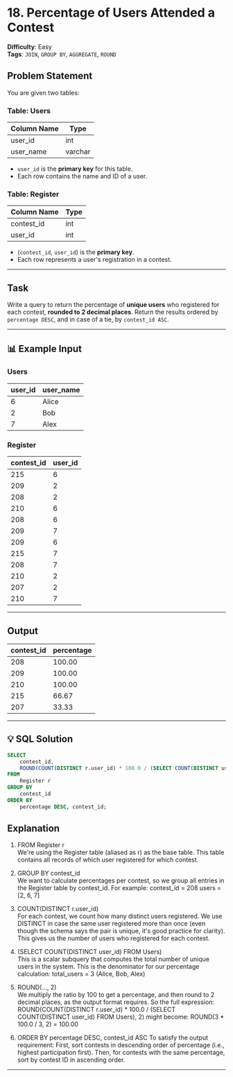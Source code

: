# 18. Percentage of Users Attended a Contest
**Difficulty**: Easy  
**Tags**: `JOIN`, `GROUP BY`, `AGGREGATE`, `ROUND`  

## Problem Statement

You are given two tables:

### Table: Users

| Column Name | Type    |
|-------------|---------|
| user_id     | int     |
| user_name   | varchar |

- `user_id` is the **primary key** for this table.
- Each row contains the name and ID of a user.

### Table: Register

| Column Name | Type |
|-------------|------|
| contest_id  | int  |
| user_id     | int  |

- (`contest_id`, `user_id`) is the **primary key**.
- Each row represents a user's registration in a contest.

---

## Task

Write a query to return the percentage of **unique users** who registered for each contest, **rounded to 2 decimal places**. Return the results ordered by `percentage DESC`, and in case of a tie, by `contest_id ASC`.

---

## 📊 Example Input

### Users

| user_id | user_name |
|---------|-----------|
| 6       | Alice     |
| 2       | Bob       |
| 7       | Alex      |

### Register

| contest_id | user_id |
|------------|---------|
| 215        | 6       |
| 209        | 2       |
| 208        | 2       |
| 210        | 6       |
| 208        | 6       |
| 209        | 7       |
| 209        | 6       |
| 215        | 7       |
| 208        | 7       |
| 210        | 2       |
| 207        | 2       |
| 210        | 7       |

---

## Output

| contest_id | percentage |
|------------|------------|
| 208        | 100.00     |
| 209        | 100.00     |
| 210        | 100.00     |
| 215        | 66.67      |
| 207        | 33.33      |

---


## 💡 SQL Solution

```sql
SELECT 
    contest_id,
    ROUND(COUNT(DISTINCT r.user_id) * 100.0 / (SELECT COUNT(DISTINCT user_id) FROM Users), 2) AS percentage
FROM 
    Register r
GROUP BY 
    contest_id
ORDER BY 
    percentage DESC, contest_id;

```

## Explanation
1. FROM Register r<br>
We're using the Register table (aliased as r) as the base table. This table contains all records of which user registered for which contest.

2. GROUP BY contest_id<br>
We want to calculate percentages per contest, so we group all entries in the Register table by contest_id.
For example:
contest_id = 208
users = [2, 6, 7]

4. COUNT(DISTINCT r.user_id)<br>
For each contest, we count how many distinct users registered. We use DISTINCT in case the same user registered more than once (even though the schema says the pair is unique, it's good practice for clarity).
This gives us the number of users who registered for each contest.

5. (SELECT COUNT(DISTINCT user_id) FROM Users)<br>
This is a scalar subquery that computes the total number of unique users in the system.
This is the denominator for our percentage calculation:
total_users = 3  (Alice, Bob, Alex)

6. ROUND(..., 2)<br>
We multiply the ratio by 100 to get a percentage, and then round to 2 decimal places, as the output format requires.
So the full expression:
ROUND(COUNT(DISTINCT r.user_id) * 100.0 / (SELECT COUNT(DISTINCT user_id) FROM Users), 2)
might become:
ROUND(3 * 100.0 / 3, 2) = 100.00

7. ORDER BY percentage DESC, contest_id ASC
To satisfy the output requirement:
First, sort contests in descending order of percentage (i.e., highest participation first).
Then, for contests with the same percentage, sort by contest ID in ascending order.



---
